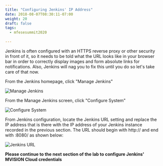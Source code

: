 ```yaml
---
title: "Configuring Jenkins' IP Address"
date: 2018-08-07T08:30:11-07:00
weight: 20
draft: false
tags:
  - mfesesummit2020
  
---
```


Jenkins is often configured with an HTTPS reverse proxy or other security in front of it, so it needs to be told what the URL looks like in your browser bar in order to correctly display images and form absolute links for notifications.  Also, Jenkins will nag you to fix this until you do so let's take care of that now.

From the Jenkins homepage, click "Manage Jenkins"

![Manage Jenkins](/images/mfe/managejenkins.png?classes=border,shadow)

From the Manage Jenkins screen, click "Configure System"

![Configure System](/images/mfe/configuresystem.png?classes=border,shadow)

From Jenkins configuration, locate the Jenkins URL setting and replace the IP address that is there with the IP address of your Jenkins instance recorded in the previous section.  The URL should begin with http:// and end with :8080/ as shown below:

![Jenkins URL](/images/mfe/jenkinsurl.png?classes=border,shadow)

**Please continue to the next section of the lab to configure Jenkins' MVISION Cloud credentials**